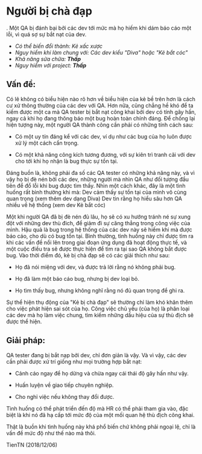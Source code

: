 # Người bị chà đạp
. 
Một QA bị đánh bại bởi các dev tới mức mà họ hiếm khi dám báo cáo một lỗi, vì quá sợ sự bắt nạt của dev.

* _Có thể biến đổi thành: Kẻ xấc xược_
* _Nguy hiểm khi làm chung với: Các dev kiểu "Diva" hoặc "Kẻ bắt cóc"_
* _Khả năng sửa chữa: **Thấp**_
* _Nguy hiểm với project: **Thấp**_

## Vấn đề:
Có lẽ không có biểu hiện nào rõ hơn về biểu hiện của kẻ bề trên hơn là cách cư xử thông thường của các dev với QA. Hơn nữa, cũng chẳng hề khó để ta kiếm được một ca mà QA tester bị bắt nạt công khai bởi dev có tính gây hấn, ngay cả khi họ đang thông báo một bug hoàn toàn chính đáng. Để chống lại hiện tượng này, một người QA thành công cần phải có những tính cách sau:

* Có một uy tín đáng kể với các dev, ví dụ như các bug của họ luôn được xử lý một cách cẩn trọng.

* Có một khả năng công kích tương đương, với sự kiên trì tranh cãi với dev cho tới khi họ nhận là bug thực sự tồn tại.

Đáng buồn là, không phải đa số các QA tester có những khả năng này, và vì vậy họ bị đè nén bởi các dev, những người mà nhìn QA như đối tượng đầu tiên để đổ lỗi khi bug được tìm thấy. Nhìn một cách khác, đây là một tình huống rất bình thường khi mà:
Dev cảm thấy sự tồn tại của mình vô cùng quan trọng (xem thêm dev dạng Diva)
Dev tin rằng họ hiểu sâu hơn QA nhiều về hệ thống (xem dev Kẻ bắt cóc)

Một khi người QA đã bị đè nén đủ lâu, họ sẽ có xu hướng tránh né sự xung đột với những dev thù đich, để giảm đi sự căng thẳng trong công việc của mình. Hậu quả là bug trong hệ thống của các dev này sẽ hiếm khi mà được báo cáo, cho dù có bug tồn tại. Bình thường, tình huống này chỉ được tìm ra khi các vấn đề nổi lên trong giai đoạn ứng dụng đã hoạt động thực tế, và một cuộc điều tra sẽ được thực hiện để tìm ra tại sao QA không bắt được bug. Vào thời điểm đó, kẻ bị chà đạp sẽ có các giải thích như sau:

* Họ đã nói miệng với dev, và được trả lời rằng nó không phải bug.

* Họ đã làm một báo cáo bug, nhưng bị dev loại bỏ.

* Họ tìm thấy bug, nhưng không nghĩ rằng nó đủ quan trọng để ghi ra.

Sự thể hiện thụ động của "Kẻ bị chà đạp" sẽ thường chỉ làm khó khăn thêm cho việc phát hiện sai sót của họ. Công việc chủ yếu (của họ) là phân loại các dev mà họ làm việc chung, tìm kiếm những dấu hiệu của sự thù địch sẽ được thể hiện.

## Giải pháp:
QA tester đang bị bắt nạp bởi dev, chỉ đơn giản là vậy. Và vì vậy, các dev cần phải được xử trí giống như mọi trường hợp bắt nạt:

* Cảnh cáo ngay để họ dừng và chừa ngay cái thái độ gây hấn như vậy.

* Huấn luyện về giao tiếp chuyên nghiệp.

* Cho nghỉ việc nếu không thay đổi được.

Tình huống có thể phát triển đến độ mà HR có thể phải tham gia vào, đặc biệt là khi nó đã hạ cấp tới mức độ của một mối quan hệ thù địch công khai.

Thật là buồn khi tình huống này khá phổ biến chứ không phải ngoại lệ, chỉ là vấn đề mức độ như thế nào mà thôi.

TienTN (2018/12/06)